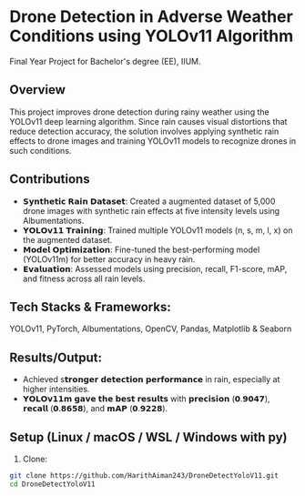 # Drone Detection in Adverse Weather Conditions using YOLOv11 Algorithm

Final Year Project for Bachelor's degree (EE), IIUM.

## Overview
This project improves drone detection during rainy weather using the YOLOv11 deep learning algorithm. Since rain causes visual distortions that reduce detection accuracy, the solution involves applying synthetic rain effects to drone images and training YOLOv11 models to recognize drones in such conditions.

## Contributions
- 𝗦𝘆𝗻𝘁𝗵𝗲𝘁𝗶𝗰 𝗥𝗮𝗶𝗻 𝗗𝗮𝘁𝗮𝘀𝗲𝘁: Created a augmented dataset of 5,000 drone images with synthetic rain effects at five intensity levels using Albumentations.
- 𝗬𝗢𝗟𝗢𝘃𝟭𝟭 𝗧𝗿𝗮𝗶𝗻𝗶𝗻𝗴: Trained multiple YOLOv11 models (n, s, m, l, x) on the augmented dataset.
- 𝗠𝗼𝗱𝗲𝗹 𝗢𝗽𝘁𝗶𝗺𝗶𝘇𝗮𝘁𝗶𝗼𝗻: Fine-tuned the best-performing model (YOLOv11m) for better accuracy in heavy rain.
- 𝗘𝘃𝗮𝗹𝘂𝗮𝘁𝗶𝗼𝗻: Assessed models using precision, recall, F1-score, mAP, and fitness across all rain levels.
 
## Tech Stacks & Frameworks:
YOLOv11, PyTorch, Albumentations, OpenCV, Pandas, Matplotlib & Seaborn

## Results/Output:
- Achieved s𝘁𝗿𝗼𝗻𝗴𝗲𝗿 𝗱𝗲𝘁𝗲𝗰𝘁𝗶𝗼𝗻 𝗽𝗲𝗿𝗳𝗼𝗿𝗺𝗮𝗻𝗰𝗲 in rain, especially at higher intensities.
- 𝗬𝗢𝗟𝗢𝘃𝟭𝟭𝗺 𝗴𝗮𝘃𝗲 𝘁𝗵𝗲 𝗯𝗲𝘀𝘁 𝗿𝗲𝘀𝘂𝗹𝘁𝘀 with 𝗽𝗿𝗲𝗰𝗶𝘀𝗶𝗼𝗻 (𝟬.𝟵𝟬𝟰𝟳), 𝗿𝗲𝗰𝗮𝗹𝗹 (𝟬.𝟴𝟲𝟱𝟴), and 𝗺𝗔𝗣 (𝟬.𝟵𝟮𝟮𝟴).
 
## Setup (Linux / macOS / WSL / Windows with py)
1. Clone:
```bash
git clone https://github.com/HarithAiman243/DroneDetectYoloV11.git
cd DroneDetectYoloV11
